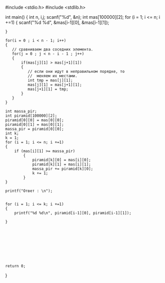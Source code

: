#include <stdio.h>
#include <stdlib.h>

int main()
{
    int n, i,j;
    scanf("%d", &n);
    int mas[100000][2];
    for (i = 1; i <= n; i +=1)
    {
        scanf("%d %d", &mas[i-1][0], &mas[i-1][1]);

    }

    for(i = 0 ; i < n - 1; i++)
    {
       // сравниваем два соседних элемента.
       for(j = 0 ; j < n - i - 1 ; j++)
       {
           if(mas[j][1] > mas[j+1][1])
           {
              // если они идут в неправильном порядке, то
              //  меняем их местами.
              int tmp = mas[j][1];
              mas[j][1] = mas[j+1][1];
              mas[j+1][1] = tmp;
           }
       }
    }

    int massa_pir;
    int piramid[100000][2];
    piramid[0][0] = mas[0][0];
    piramid[0][1] = mas[0][1];
    massa_pir = piramid[0][0];
    int k;
    k = 1;
    for (i = 1; i <= n; i +=1)
    {
        if (mas[i][1] >= massa_pir)
            {
                piramid[k][0] = mas[i][0];
                piramid[k][1] = mas[i][1];
                massa_pir += piramid[k][0];
                k += 1;
            }
    }

    printf("Ответ : \n");


    for (i = 1; i <= k; i +=1)
    {
        printf("%d %d\n", piramid[i-1][0], piramid[i-1][1]);

    }









    return 0;
}
